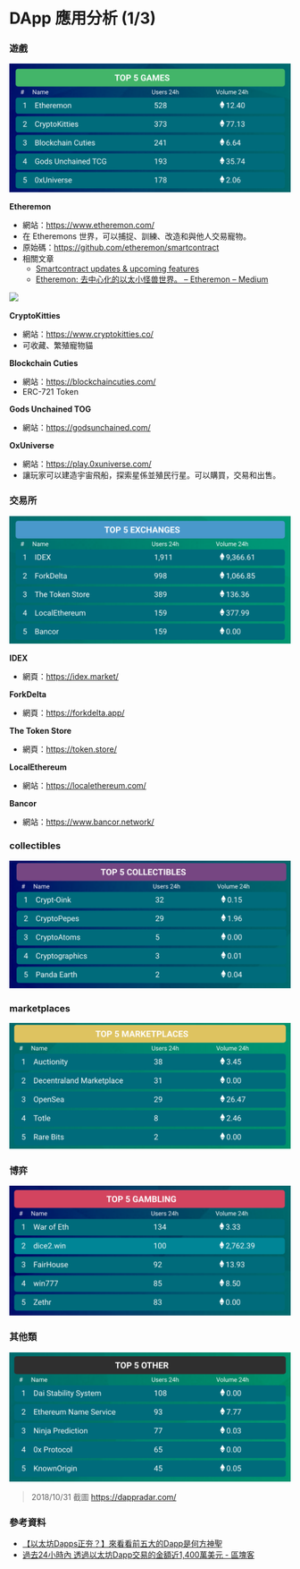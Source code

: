 # DApp 應用分析 (1/3)

### 遊戲

![](https://raw.githubusercontent.com/alincode/30-days-dapp/master/assets/16/top5_games.png)

**Etheremon**

* 網站：<https://www.etheremon.com/>
* 在 Etheremons 世界，可以捕捉、訓練、改造和與他人交易寵物。
* 原始碼：<https://github.com/etheremon/smartcontract>
* 相關文章
  * [Smartcontract updates & upcoming features](https://medium.com/@myetheremon/smartcontract-updates-upcoming-feature-7a83b1b8b1a0)
  * [Etheremon: 去中心化的以太小怪兽世界。 – Etheremon – Medium](https://medium.com/etheremon/%E4%BB%A5%E5%A4%AA%E5%AE%9D%E8%B4%9D-%E5%8E%BB%E4%B8%AD%E5%BF%83%E5%8C%96%E7%9A%84%E4%BB%A5%E5%A4%AA%E5%85%BD%E4%B8%96%E7%95%8C-6b255949bdeb)

![](https://pbs.twimg.com/media/DqqaBeLUcAAo87G.jpg)

**CryptoKitties**

* 網站：<https://www.cryptokitties.co/>
* 可收藏、繁殖寵物貓

**Blockchain Cuties**

* 網站：<https://blockchaincuties.com/>
* ERC-721 Token

**Gods Unchained TOG**

* 網站：<https://godsunchained.com/>

**OxUniverse**

* 網站：<https://play.0xuniverse.com/>
* 讓玩家可以建造宇宙飛船，探索星係並殖民行星。可以購買，交易和出售。

### 交易所

![](https://raw.githubusercontent.com/alincode/30-days-dapp/master/assets/16/top5_exchanges.png)

**IDEX**

* 網頁：<https://idex.market/>

**ForkDelta**

* 網頁：<https://forkdelta.app/>

**The Token Store**

* 網頁：<https://token.store/>

**LocalEthereum**

* 網站：<https://localethereum.com/>

**Bancor**

* 網站：<https://www.bancor.network/>

### collectibles

![](https://raw.githubusercontent.com/alincode/30-days-dapp/master/assets/16/top5_collectibles.png)

### marketplaces

![](https://raw.githubusercontent.com/alincode/30-days-dapp/master/assets/16/top5_marketplaces.png)

### 博弈

![](https://raw.githubusercontent.com/alincode/30-days-dapp/master/assets/16/top5_gambling.png)

### 其他類

![](https://raw.githubusercontent.com/alincode/30-days-dapp/master/assets/16/top5_other.png)

> 2018/10/31 截圖 https://dappradar.com/

### 參考資料

* [【以太坊Dapps正夯？】來看看前五大的Dapp是何方神聖](https://www.blocktempo.com/the-top-5-ethereum-dapps-by-daily-active-users/)
* [過去24小時內 透過以太坊Dapp交易的金額近1,400萬美元 - 區塊客](https://blockcast.it/2018/05/22/about-14-million-has-been-spent-on-eth-dapps-in-the-past-24-hours/)